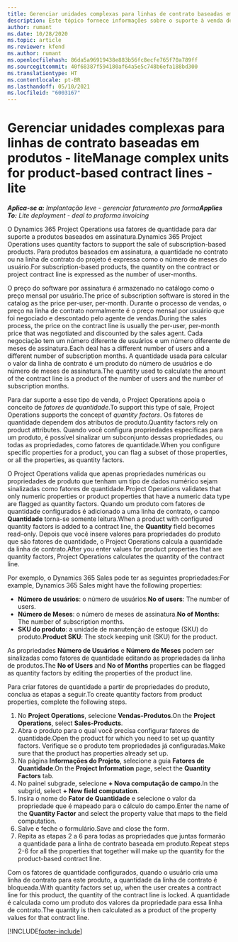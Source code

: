 ```yaml
---
title: Gerenciar unidades complexas para linhas de contrato baseadas em produtos - lite
description: Este tópico fornece informações sobre o suporte à venda de produtos baseados em assinatura.
author: rumant
ms.date: 10/28/2020
ms.topic: article
ms.reviewer: kfend
ms.author: rumant
ms.openlocfilehash: 86da5a96919438e883b56fc8ecfe765f70a789ff
ms.sourcegitcommit: 40f68387f594180af64a5e5c748b6efa188bd300
ms.translationtype: HT
ms.contentlocale: pt-BR
ms.lasthandoff: 05/10/2021
ms.locfileid: "6003167"
---
```

# <a name="manage-complex-units-for-product-based-contract-lines---lite"></a><span data-ttu-id="4263f-103">Gerenciar unidades complexas para linhas de contrato baseadas em produtos - lite</span><span class="sxs-lookup"><span data-stu-id="4263f-103">Manage complex units for product-based contract lines - lite</span></span>

<span data-ttu-id="4263f-104">_**Aplica-se a:** Implantação leve - gerenciar faturamento pro forma_</span><span class="sxs-lookup"><span data-stu-id="4263f-104">_**Applies To:** Lite deployment - deal to proforma invoicing_</span></span>

<span data-ttu-id="4263f-105">O Dynamics 365 Project Operations usa fatores de quantidade para dar suporte a produtos baseados em assinatura.</span><span class="sxs-lookup"><span data-stu-id="4263f-105">Dynamics 365 Project Operations uses quantity factors to support the sale of subscription-based products.</span></span> <span data-ttu-id="4263f-106">Para produtos baseados em assinatura, a quantidade no contrato ou na linha de contrato do projeto é expressa como o número de meses do usuário.</span><span class="sxs-lookup"><span data-stu-id="4263f-106">For subscription-based products, the quantity on the contract or project contract line is expressed as the number of user-months.</span></span>

<span data-ttu-id="4263f-107">O preço do software por assinatura é armazenado no catálogo como o preço mensal por usuário.</span><span class="sxs-lookup"><span data-stu-id="4263f-107">The price of subscription software is stored in the catalog as the price per-user, per-month.</span></span> <span data-ttu-id="4263f-108">Durante o processo de vendas, o preço na linha de contrato normalmente é o preço mensal por usuário que foi negociado e descontado pelo agente de vendas.</span><span class="sxs-lookup"><span data-stu-id="4263f-108">During the sales process, the price on the contract line is usually the per-user, per-month price that was negotiated and discounted by the sales agent.</span></span> <span data-ttu-id="4263f-109">Cada negociação tem um número diferente de usuários e um número diferente de meses de assinatura.</span><span class="sxs-lookup"><span data-stu-id="4263f-109">Each deal has a different number of users and a different number of subscription months.</span></span> <span data-ttu-id="4263f-110">A quantidade usada para calcular o valor da linha de contrato é um produto do número de usuários e do número de meses de assinatura.</span><span class="sxs-lookup"><span data-stu-id="4263f-110">The quantity used to calculate the amount of the contract line is a product of the number of users and the number of subscription months.</span></span>

<span data-ttu-id="4263f-111">Para dar suporte a esse tipo de venda, o Project Operations apoia o conceito de *fatores de quantidade*.</span><span class="sxs-lookup"><span data-stu-id="4263f-111">To support this type of sale, Project Operations supports the concept of *quantity factors*.</span></span> <span data-ttu-id="4263f-112">Os fatores de quantidade dependem dos atributos de produto.</span><span class="sxs-lookup"><span data-stu-id="4263f-112">Quantity factors rely on product attributes.</span></span> <span data-ttu-id="4263f-113">Quando você configura propriedades específicas para um produto, é possível sinalizar um subconjunto dessas propriedades, ou todas as propriedades, como fatores de quantidade.</span><span class="sxs-lookup"><span data-stu-id="4263f-113">When you configure specific properties for a product, you can flag a subset of those properties, or all the properties, as quantity factors.</span></span>

<span data-ttu-id="4263f-114">O Project Operations valida que apenas propriedades numéricas ou propriedades de produto que tenham um tipo de dados numérico sejam sinalizadas como fatores de quantidade.</span><span class="sxs-lookup"><span data-stu-id="4263f-114">Project Operations validates that only numeric properties or product properties that have a numeric data type are flagged as quantity factors.</span></span> <span data-ttu-id="4263f-115">Quando um produto com fatores de quantidade configurados é adicionado a uma linha de contrato, o campo **Quantidade** torna-se somente leitura.</span><span class="sxs-lookup"><span data-stu-id="4263f-115">When a product with configured quantity factors is added to a contract line, the **Quantity** field  becomes read-only.</span></span> <span data-ttu-id="4263f-116">Depois que você insere valores para propriedades do produto que são fatores de quantidade, o Project Operations calcula a quantidade da linha de contrato.</span><span class="sxs-lookup"><span data-stu-id="4263f-116">After you enter values for product properties that are quantity factors, Project Operations calculates the quantity of the contract line.</span></span>

<span data-ttu-id="4263f-117">Por exemplo, o Dynamics 365 Sales pode ter as seguintes propriedades:</span><span class="sxs-lookup"><span data-stu-id="4263f-117">For example, Dynamics 365 Sales might have the following properties:</span></span>

- <span data-ttu-id="4263f-118">**Número de usuários**: o número de usuários.</span><span class="sxs-lookup"><span data-stu-id="4263f-118">**No of users**: The number of users.</span></span>
- <span data-ttu-id="4263f-119">**Número de Meses**: o número de meses de assinatura.</span><span class="sxs-lookup"><span data-stu-id="4263f-119">**No of Months**: The number of subscription months.</span></span>
- <span data-ttu-id="4263f-120">**SKU do produto**: a unidade de manutenção de estoque (SKU) do produto.</span><span class="sxs-lookup"><span data-stu-id="4263f-120">**Product SKU**: The stock keeping unit (SKU) for the product.</span></span>

<span data-ttu-id="4263f-121">As propriedades **Número de Usuários** e **Número de Meses** podem ser sinalizadas como fatores de quantidade editando as propriedades da linha de produtos.</span><span class="sxs-lookup"><span data-stu-id="4263f-121">The **No of Users** and **No of Months** properties can be flagged as quantity factors by editing the properties of the product line.</span></span>

<span data-ttu-id="4263f-122">Para criar fatores de quantidade a partir de propriedades do produto, conclua as etapas a seguir.</span><span class="sxs-lookup"><span data-stu-id="4263f-122">To create quantity factors from product properties, complete the following steps.</span></span>

1. <span data-ttu-id="4263f-123">No **Project Operations**, selecione **Vendas-Produtos**.</span><span class="sxs-lookup"><span data-stu-id="4263f-123">On the **Project Operations**, select **Sales-Products**.</span></span>
2. <span data-ttu-id="4263f-124">Abra o produto para o qual você precisa configurar fatores de quantidade.</span><span class="sxs-lookup"><span data-stu-id="4263f-124">Open the product for which you need to set up quantity factors.</span></span> <span data-ttu-id="4263f-125">Verifique se o produto tem propriedades já configuradas.</span><span class="sxs-lookup"><span data-stu-id="4263f-125">Make sure that the product has properties already set up.</span></span>
3. <span data-ttu-id="4263f-126">Na página **Informações do Projeto**, selecione a guia **Fatores de Quantidade**.</span><span class="sxs-lookup"><span data-stu-id="4263f-126">On the **Project Information** page, select the **Quantity Factors** tab.</span></span>
4. <span data-ttu-id="4263f-127">No painel subgrade, selecione **+ Nova computação de campo**.</span><span class="sxs-lookup"><span data-stu-id="4263f-127">In the subgrid, select **+ New field computation**.</span></span>
5. <span data-ttu-id="4263f-128">Insira o nome do **Fator de Quantidade** e selecione o valor da propriedade que é mapeado para o cálculo do campo.</span><span class="sxs-lookup"><span data-stu-id="4263f-128">Enter the name of the **Quantity Factor** and select the property value that maps to the field computation.</span></span>
6. <span data-ttu-id="4263f-129">Salve e feche o formulário.</span><span class="sxs-lookup"><span data-stu-id="4263f-129">Save and close the form.</span></span>
7. <span data-ttu-id="4263f-130">Repita as etapas 2 a 6 para todas as propriedades que juntas formarão a quantidade para a linha de contrato baseada em produto.</span><span class="sxs-lookup"><span data-stu-id="4263f-130">Repeat steps 2-6 for all the properties that together will make up the quantity for the product-based contract line.</span></span>

<span data-ttu-id="4263f-131">Com os fatores de quantidade configurados, quando o usuário cria uma linha de contrato para este produto, a quantidade da linha de contrato é bloqueada.</span><span class="sxs-lookup"><span data-stu-id="4263f-131">With quantity factors set up, when the user creates a contract line for this product, the quantity of the contract line is locked.</span></span> <span data-ttu-id="4263f-132">A quantidade é calculada como um produto dos valores da propriedade para essa linha de contrato.</span><span class="sxs-lookup"><span data-stu-id="4263f-132">The quantity is then calculated as a product of the property values for that contract line.</span></span>


[!INCLUDE[footer-include](../../includes/footer-banner.md)]